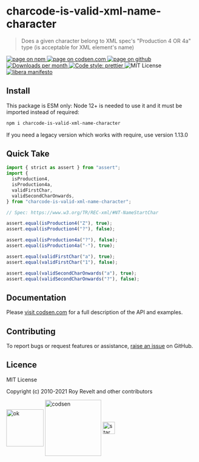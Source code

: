 # charcode-is-valid-xml-name-character

> Does a given character belong to XML spec's "Production 4 OR 4a" type (is acceptable for XML element's name)

<div class="package-badges">
  <a href="https://www.npmjs.com/package/charcode-is-valid-xml-name-character" rel="nofollow noreferrer noopener">
    <img src="https://img.shields.io/badge/-npm-blue?style=flat-square" alt="page on npm">
  </a>
  <a href="https://codsen.com/os/charcode-is-valid-xml-name-character" rel="nofollow noreferrer noopener">
    <img src="https://img.shields.io/badge/-codsen-blue?style=flat-square" alt="page on codsen.com">
  </a>
  <a href="https://github.com/codsen/codsen/tree/main/packages/charcode-is-valid-xml-name-character" rel="nofollow noreferrer noopener">
    <img src="https://img.shields.io/badge/-github-blue?style=flat-square" alt="page on github">
  </a>
  <a href="https://npmcharts.com/compare/charcode-is-valid-xml-name-character?interval=30" rel="nofollow noreferrer noopener" target="_blank">
    <img src="https://img.shields.io/npm/dm/charcode-is-valid-xml-name-character.svg?style=flat-square" alt="Downloads per month">
  </a>
  <a href="https://prettier.io" rel="nofollow noreferrer noopener" target="_blank">
    <img src="https://img.shields.io/badge/code_style-prettier-brightgreen.svg?style=flat-square" alt="Code style: prettier">
  </a>
  <img src="https://img.shields.io/badge/licence-MIT-brightgreen.svg?style=flat-square" alt="MIT License">
  <a href="https://liberamanifesto.com" rel="nofollow noreferrer noopener" target="_blank">
    <img src="https://img.shields.io/badge/libera-manifesto-lightgrey.svg?style=flat-square" alt="libera manifesto">
  </a>
</div>

## Install

This package is ESM only: Node 12+ is needed to use it and it must be imported instead of required:

```bash
npm i charcode-is-valid-xml-name-character
```

If you need a legacy version which works with require, use version 1.13.0

## Quick Take

```js
import { strict as assert } from "assert";
import {
  isProduction4,
  isProduction4a,
  validFirstChar,
  validSecondCharOnwards,
} from "charcode-is-valid-xml-name-character";

// Spec: https://www.w3.org/TR/REC-xml/#NT-NameStartChar

assert.equal(isProduction4("Z"), true);
assert.equal(isProduction4("?"), false);

assert.equal(isProduction4a("?"), false);
assert.equal(isProduction4a("-"), true);

assert.equal(validFirstChar("a"), true);
assert.equal(validFirstChar("1"), false);

assert.equal(validSecondCharOnwards("a"), true);
assert.equal(validSecondCharOnwards("?"), false);
```

## Documentation

Please [visit codsen.com](https://codsen.com/os/charcode-is-valid-xml-name-character/) for a full description of the API and examples.

## Contributing

To report bugs or request features or assistance, [raise an issue](https://github.com/codsen/codsen/issues/new/choose) on GitHub.

## Licence

MIT License

Copyright (c) 2010-2021 Roy Revelt and other contributors

<img src="https://codsen.com/images/png-codsen-ok.png" width="98" alt="ok" align="center"> <img src="https://codsen.com/images/png-codsen-1.png" width="148" alt="codsen" align="center"> <img src="https://codsen.com/images/png-codsen-star-small.png" width="32" alt="star" align="center">
